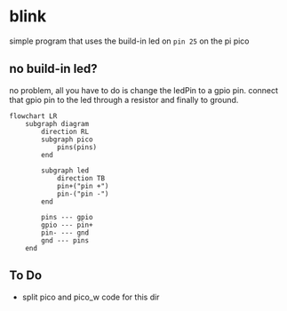 # blink

simple program that uses the build-in led on `pin 25` on the pi pico

## no build-in led?

no problem, all you have to do is change the ledPin to a gpio pin.
connect that gpio pin to the led through a resistor and finally to ground.

```mermaid
flowchart LR
    subgraph diagram
        direction RL
        subgraph pico
            pins(pins)
        end

        subgraph led
            direction TB
            pin+("pin +")
            pin-("pin -")
        end

        pins --- gpio
        gpio --- pin+
        pin- --- gnd
        gnd --- pins
    end
```

## To Do

- split pico and pico_w code for this dir
